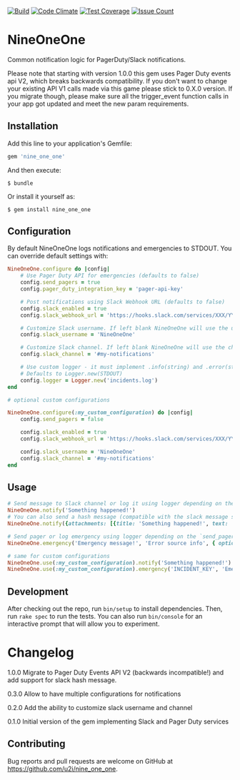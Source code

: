 [![Build](https://travis-ci.org/u2i/nine_one_one.svg?branch=master)](https://travis-ci.org/u2i/nine_one_one)
[![Code
Climate](https://codeclimate.com/repos/58207e5ee72dfa227600001d/badges/ecd3be37c49334786095/gpa.svg)](https://codeclimate.com/repos/58207e5ee72dfa227600001d/feed)
[![Test
Coverage](https://codeclimate.com/repos/58207e5ee72dfa227600001d/badges/ecd3be37c49334786095/coverage.svg)](https://codeclimate.com/repos/58207e5ee72dfa227600001d/coverage)
[![Issue
Count](https://codeclimate.com/repos/58207e5ee72dfa227600001d/badges/ecd3be37c49334786095/issue_count.svg)](https://codeclimate.com/repos/58207e5ee72dfa227600001d/feed)

# NineOneOne

Common notification logic for PagerDuty/Slack notifications.

Please note that starting with version 1.0.0 this gem uses Pager Duty events api V2, which breaks backwards compatibility. 
If you don't want to change your existing API V1 calls made via this game please stick to 0.X.0 version. If you migrate 
though, please make sure all the trigger_event function calls in your app got updated and meet the new param requirements.

## Installation

Add this line to your application's Gemfile:

```ruby
gem 'nine_one_one'
```

And then execute:

    $ bundle

Or install it yourself as:

    $ gem install nine_one_one

## Configuration

By default NineOneOne logs notifications and emergencies to STDOUT. You can override default settings with:

```ruby
NineOneOne.configure do |config|
    # Use Pager Duty API for emergencies (defaults to false)
    config.send_pagers = true
    config.pager_duty_integration_key = 'pager-api-key'

    # Post notifications using Slack Webhook URL (defaults to false)
    config.slack_enabled = true
    config.slack_webhook_url = 'https://hooks.slack.com/services/XXX/YYY/ZZZ'

    # Customize Slack username. If left blank NineOneOne will use the username specified in the Slack webkhook integration
    config.slack_username = 'NineOneOne'

    # Customize Slack channel. If left blank NineOneOne will use the channel specified in the Slack webkhook integration
    config.slack_channel = '#my-notifications'

    # Use custom logger - it must implement .info(string) and .error(string) methods
    # Defaults to Logger.new(STDOUT)
    config.logger = Logger.new('incidents.log') 
end

# optional custom configurations

NineOneOne.configure(:my_custom_configuration) do |config|
    config.send_pagers = false

    config.slack_enabled = true
    config.slack_webhook_url = 'https://hooks.slack.com/services/XXX/YYY/ZZZ'

    config.slack_username = 'NineOneOne'
    config.slack_channel = '#my-notifications'
end
```

## Usage

```ruby
# Send message to Slack channel or log it using logger depending on the `slack_enabled` config parameter
NineOneOne.notify('Something happened!')
# You can also send a hash message (compatible with the slack message spec: https://api.slack.com/docs/messages/builder) 
NineOneOne.notify({attachments: [{title: 'Something happened!', text: 'More info'}]})

# Send pager or log emergency using logger depending on the `send_pagers` config parameter
NineOneOne.emergency('Emergency message!', 'Error source info', { optional_hash: 'with details' })

# same for custom configurations
NineOneOne.use(:my_custom_configuration).notify('Something happened!')
NineOneOne.use(:my_custom_configuration).emergency('INCIDENT_KEY', 'Emergency message!', { optional_hash: 'with details' })
```

## Development

After checking out the repo, run `bin/setup` to install dependencies. Then, run `rake spec` to run the tests. You can also run `bin/console` for an interactive prompt that will allow you to experiment.

# Changelog

1.0.0 Migrate to Pager Duty Events API V2 (backwards incompatible!) and add support for slack hash message.

0.3.0 Allow to have multiple configurations for notifications 

0.2.0 Add the ability to customize slack username and channel

0.1.0 Initial version of the gem implementing Slack and Pager Duty services

## Contributing

Bug reports and pull requests are welcome on GitHub at https://github.com/u2i/nine_one_one.

